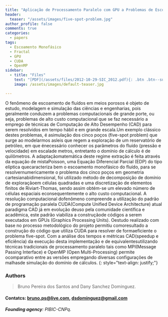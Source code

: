 ```yaml
---
title: "Aplicação de Processamento Paralelo com GPU a Problemas de Escoamento Monofásico em Meios Porosos"
header:
  teaser: "/assets/images/five-spot-problem.jpg"
author_profile: false
comments: true
categories:
  - papers
tags:
  - Escoamento Monofásico
  - Fractal
  - GPU
  - CUDA
  - OpenMP
sidebar:
  - title: "Files"
    text: "[PDF](/assets/files/2012-10-29-SIC_2012.pdf){: .btn .btn--success} [Talk PDF](/assets/files/2012-10-29-Apresentacao-sic-2012.pdf){: .btn .btn--info}"
    image: /assets/images/default-teaser.jpg

---
```


O fenômeno de escoamento de fluídos em meios porosos é objeto de estudo, modelagem e simulação das ciências e engenharias, pois geralmente conduzem a problemas computacionais de grande porte, ou seja, problemas de alto custo computacional que se faz necessário a emprego de técnicas de Computação de Alto Desempenho (CAD) para serem resolvidos em tempo hábil e em grande escala.Um exemplo clássico destes problemas, é asimulação dos cinco poços (five-spot problem) que surge ao modelarmos asleis que regem a exploração de um reservatório de petróleo, em que énecessário conhecer os parâmetros do fluído (pressão e velocidade) em escalade metros, entretanto o domínio de cálculo é de quilômetros. A adaptaçãomatemática deste regime extração é feita através da equação de mistaPoisson, uma Equação Diferencial Parcial (EDP) do tipo elíptica quecaracteriza bem o escoamento monofásico do fluído, para se resolvernumericamente o problema dos cinco poços em geometria cartesianabidimensional, foi utilizado método de decomposição de domínio de exploraçãoem células quadradas e uma discretização de elementos finitos de Riviart-Thomas, sendo assim obtém-se um elevado número de células espaciais econsequentemente o alto custo computacional. A resolução computacional dofenômeno compreende a utilização do padrão de programação paralela CUDA(Compute Unified Device Architecture) atual paradigma CAD já em evolução deuso pela comunidade científica e acadêmica, este padrão viabiliza a construçãode códigos a serem executados em GPUs (Graphics Processing Units). Oestudo realizado com base no processo metodológico do projeto permitiu comoresultado a construção do código que utiliza CUDA para resolver de formaeficiente o problema five-spot. Com a análise dos tempos e métricas CAD(speedup e eficiência) da execução desta implementação e de equivalentesutilizando técnicas tradicionais de processamento paralelo tais como MPI(Message Passing Interface) e OpenMP (Open Multi-Processing) permite ocomparativo entre as versões empregando diversas configurações de malhasde simulação do domínio de cálculos.
{: style="text-align: justify;"}

### Authors
> Bruno Pereira dos Santos and Dany Sanchez Dominguez.

#### Contatcs: bruno.ps@live.com, dsdominguez@gmail.com

###### **Founding agency**: PIBIC-CNPq.




